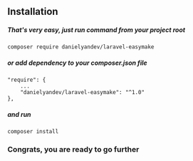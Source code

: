 ## Installation

##### That's very easy, just run command from your project root
```
composer require danielyandev/laravel-easymake
```

##### or add dependency to your composer.json file
```
"require": {
    ...
    "danielyandev/laravel-easymake": "^1.0"
},
```

##### and run
```
composer install
```

### Congrats, you are ready to go further
